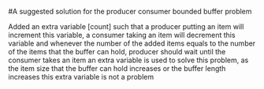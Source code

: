 #A suggested solution for the producer consumer bounded buffer problem

Added an extra variable [count] such that a producer putting an item will increment this variable, a consumer taking an item will decrement this variable
and whenever the number of the added items equals to the number of the items that the buffer can hold, producer should wait until the consumer takes an item
an extra variable is used to solve this problem, as the item size that the buffer can hold increases or the buffer length increases this extra variable is not a problem
